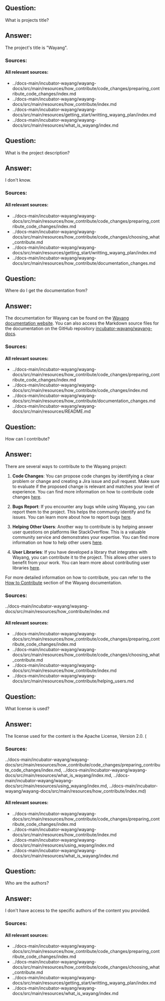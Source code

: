 
## Question:
What is projects title?

## Answer:
The project's title is "Wayang".

### Sources:
  
  
#### All relevant sources:
+ ../docs-main/incubator-wayang/wayang-docs/src/main/resources/how_contribute/code_changes/preparing_contribute_code_changes/index.md
+ ../docs-main/incubator-wayang/wayang-docs/src/main/resources/how_contribute/index.md
+ ../docs-main/incubator-wayang/wayang-docs/src/main/resources/getting_start/writting_wayang_plan/index.md
+ ../docs-main/incubator-wayang/wayang-docs/src/main/resources/what_is_wayang/index.md

## Question:
What is the project description?

## Answer:
I don't know.

### Sources:
  
  
#### All relevant sources:
+ ../docs-main/incubator-wayang/wayang-docs/src/main/resources/how_contribute/code_changes/preparing_contribute_code_changes/index.md
+ ../docs-main/incubator-wayang/wayang-docs/src/main/resources/how_contribute/code_changes/choosing_what_contribute.md
+ ../docs-main/incubator-wayang/wayang-docs/src/main/resources/getting_start/writting_wayang_plan/index.md
+ ../docs-main/incubator-wayang/wayang-docs/src/main/resources/how_contribute/documentation_changes.md

## Question:
Where do I get the documentation from?

## Answer:
The documentation for Wayang can be found on the [Wayang documentation website](https://wayang.apache.org/documentation/). 
You can also access the Markdown source files for the documentation on the GitHub repository [incubator-wayang/wayang-docs](https://github.com/apache/incubator-wayang/tree/main/wayang-docs).

### Sources:
  
  
#### All relevant sources:
+ ../docs-main/incubator-wayang/wayang-docs/src/main/resources/how_contribute/code_changes/preparing_contribute_code_changes/index.md
+ ../docs-main/incubator-wayang/wayang-docs/src/main/resources/how_contribute/code_changes/index.md
+ ../docs-main/incubator-wayang/wayang-docs/src/main/resources/how_contribute/documentation_changes.md
+ ../docs-main/incubator-wayang/wayang-docs/src/main/resources/README.md

## Question:
How can I contribute?

## Answer:
There are several ways to contribute to the Wayang project:

1. **Code Changes**: You can propose code changes by identifying a clear problem or change and creating a Jira issue and pull request. Make sure to evaluate if the proposed change is relevant and matches your level of experience. You can find more information on how to contribute code changes [here](/how_contribute/code_changes/).

2. **Bugs Report**: If you encounter any bugs while using Wayang, you can report them to the project. This helps the community identify and fix issues. You can learn more about how to report bugs [here](/how_contribute/bugs_report/).

3. **Helping Other Users**: Another way to contribute is by helping answer user questions on platforms like StackOverflow. This is a valuable community service and demonstrates your expertise. You can find more information on how to help other users [here](/how_contribute/helping_users/).

4. **User Libraries**: If you have developed a library that integrates with Wayang, you can contribute it to the project. This allows other users to benefit from your work. You can learn more about contributing user libraries [here](/how_contribute/user_libraries_wayang/).

For more detailed information on how to contribute, you can refer to the [How to Contribute](/how_contribute/) section of the Wayang documentation.



### Sources:
  ../docs-main/incubator-wayang/wayang-docs/src/main/resources/how_contribute/index.md
  
#### All relevant sources:
+ ../docs-main/incubator-wayang/wayang-docs/src/main/resources/how_contribute/code_changes/preparing_contribute_code_changes/index.md
+ ../docs-main/incubator-wayang/wayang-docs/src/main/resources/how_contribute/code_changes/choosing_what_contribute.md
+ ../docs-main/incubator-wayang/wayang-docs/src/main/resources/how_contribute/index.md
+ ../docs-main/incubator-wayang/wayang-docs/src/main/resources/how_contribute/helping_users.md

## Question:
What license is used?

## Answer:
The license used for the content is the Apache License, Version 2.0. (

### Sources:
  ../docs-main/incubator-wayang/wayang-docs/src/main/resources/how_contribute/code_changes/preparing_contribute_code_changes/index.md, ../docs-main/incubator-wayang/wayang-docs/src/main/resources/what_is_wayang/index.md, ../docs-main/incubator-wayang/wayang-docs/src/main/resources/using_wayang/index.md, ../docs-main/incubator-wayang/wayang-docs/src/main/resources/how_contribute/index.md)
  
#### All relevant sources:
+ ../docs-main/incubator-wayang/wayang-docs/src/main/resources/how_contribute/code_changes/preparing_contribute_code_changes/index.md
+ ../docs-main/incubator-wayang/wayang-docs/src/main/resources/how_contribute/index.md
+ ../docs-main/incubator-wayang/wayang-docs/src/main/resources/using_wayang/index.md
+ ../docs-main/incubator-wayang/wayang-docs/src/main/resources/what_is_wayang/index.md

## Question:
Who are the authors?

## Answer:
I don't have access to the specific authors of the content you provided.

### Sources:
  
  
#### All relevant sources:
+ ../docs-main/incubator-wayang/wayang-docs/src/main/resources/how_contribute/code_changes/preparing_contribute_code_changes/index.md
+ ../docs-main/incubator-wayang/wayang-docs/src/main/resources/how_contribute/code_changes/choosing_what_contribute.md
+ ../docs-main/incubator-wayang/wayang-docs/src/main/resources/getting_start/writting_wayang_plan/index.md
+ ../docs-main/incubator-wayang/wayang-docs/src/main/resources/what_is_wayang/index.md

